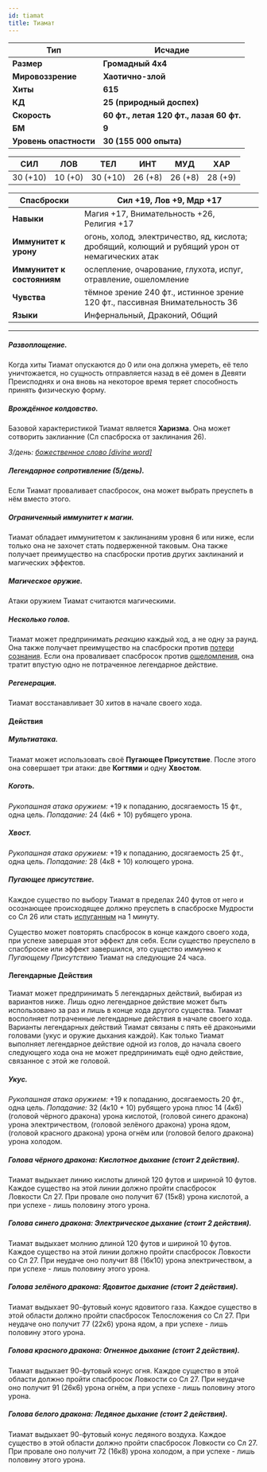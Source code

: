 ```yaml
---
id: tiamat
title: Тиамат
---
```


| **Тип**                | Исчадие                                 |
| ---------------------- | --------------------------------------- |
| **Размер**             | **Громадный 4x4**                       |
| **Мировоззрение**      | **Хаотично-злой**                       |
| **Хиты**               | **615**                                 |
| **КД**                 | **25 (природный доспех)**               |
| **Скорость**           | **60 фт., летая 120 фт., лазая 60 фт.** |
| **БМ**                 | **9**                                   |
| **Уровень опастности** | **30 (155 000 опыта)**                  |

| **СИЛ**  | **ЛОВ** | **ТЕЛ**  | **ИНТ** | **МУД** | **ХАР** |
| -------- | ------- | -------- | ------- | ------- | ------- |
| 30 (+10) | 10 (+0) | 30 (+10) | 26 (+8) | 26 (+8) | 28 (+9) |

| **Спасброски**             | Сил +19, Лов +9, Мдр +17                                                                        |
| -------------------------- | ----------------------------------------------------------------------------------------------- |
| **Навыки**                 | Магия +17, Внимательность +26, Религия +17                                                      |
| **Иммунитет к урону**      | огонь, холод, электричество, яд, кислота; дробящий, колющий и рубящий урон от немагических атак |
| **Иммунитет к состояниям** | ослепление, очарование, глухота, испуг, отравление, ошеломление                                 |
| **Чувства**                | тёмное зрение 240 фт., истинное зрение 120 фт., пассивная Внимательность 36                     |
| **Языки**                  | Инфернальный, Драконий, Общий                                                                   |

---
##### Развоплощение.

Когда хиты Тиамат опускаются до 0 или она должна умереть, её тело уничтожается, но сущность отправляется назад в её домен в Девяти Преисподнях и она вновь на некоторое время теряет способность принять физическую форму.

##### Врождённое колдовство.

Базовой характеристикой Тиамат является **Харизма**. Она может сотворить заклианние (Сл спасброска от заклинания 26).

_3/день: [божественное слово [divine word]](https://ttg.club/spells/Divine_word)_ 

##### Легендарное сопротивление (5/день).

Если Тиамат проваливает спасбросок, она может выбрать преуспеть в нём вместо этого.

##### Ограниченный иммунитет к магии.

Тиамат обладает иммунитетом к заклинаниям уровня 6 или ниже, если только она не захочет стать подверженной таковым. Она также получает преимущество на спасброски против других заклинаний и магических эффектов.

##### Магическое оружие.

Атаки оружием Тиамат считаются магическими.

##### Несколько голов.

Тиамат может предпринимать _реакцию_ каждый ход, а не одну за раунд. Она также получает преимущество на спасброски против [потери сознания](https://ttg.club/screens/unconscious). Если она проваливает спасбросок против [ошеломления](https://ttg.club/screens/stunned), она тратит впустую одно не потраченное легендарное действие.

##### Регенерация.

Тиамат восстанавливает 30 хитов в начале своего хода.

#### Действия

##### Мультиатака.

Тиамат может использовать своё **Пугающее Присутствие**. После этого она совершает три атаки: две **Когтями** и одну **Хвостом**.

##### Коготь.

_Рукопашная атака оружием:_ +19 к попаданию, досягаемость 15 фт., одна цель. _Попадание:_ 24 (4к6 + 10) рубящего урона.

##### Хвост.

_Рукопашная атака оружием:_ +19 к попаданию, досягаемость 25 фт., одна цель. _Попадание:_ 28 (4к8 + 10) колющего урона.

##### Пугающее присутствие.

Каждое существо по выбору Тиамат в пределах 240 футов от него и осознающее происходящее должно преуспеть в спасброске Мудрости со Сл 26 или стать [испуганным](https://ttg.club/screens/frightened) на 1 минуту.

Существо может повторять спасбросок в конце каждого своего хода, при успехе завершая этот эффект для себя. Если существо преуспело в спасброске или эффект завершился, это существо иммунно к _Пугающему Присутствию_ Тиамат на следующие 24 часа.

#### Легендарные Действия

Тиамат может предпринимать 5 легендарных действий, выбирая из вариантов ниже. Лишь одно легендарное действие может быть использовано за раз и лишь в конце хода другого существа. Тиамат восполняет потраченные легендарные действия в начале своего хода.  
Варианты легендарных действий Тиамат связаны с пять её драконьими головами (укус и оружие дыхания каждой). Как только Тиамат выполняет легендарное действие одной из голов, до начала своего следующего хода она не может предпринимать ещё одно действие, связанное с этой же головой.

##### Укус.

_Рукопашная атака оружием:_ +19 к попаданию, досягаемость 20 фт., одна цель. _Попадание:_ 32 (4к10 + 10) рубящего урона плюс 14 (4к6) (головой чёрного дракона) урона кислотой, (головой синего дракона) урона электричеством, (головой зелёного дракона) урона ядом, (головой красного дракона) урона огнём или (головой белого дракона) урона холодом.

##### Голова чёрного дракона: Кислотное дыхание (стоит 2 действия).

Тиамат выдыхает линию кислоты длиной 120 футов и шириной 10 футов. Каждое существо на этой линии должно пройти спасбросок Ловкости Сл 27. При провале оно получит 67 (15к8) урона кислотой, а при успехе - лишь половину этого урона.

##### Голова синего дракона: Электрическое дыхание (стоит 2 действия).

Тиамат выдыхает молнию длиной 120 футов и шириной 10 футов. Каждое существо на этой линии должно пройти спасбросок Ловкости со Сл 27. При неудаче оно получит 88 (16к10) урона электричеством, а при успехе - лишь половину этого урона.

##### Голова зелёного дракона: Ядовитое дыхание (стоит 2 действия).

Тиамат выдыхает 90-футовый конус ядовитого газа. Каждое существо в этой области должно пройти спасбросок Телосложения со Сл 27. При неудаче оно получит 77 (22к6) урона ядом, а при успехе - лишь половину этого урона.

##### Голова красного дракона: Огненное дыхание (стоит 2 действия).

Тиамат выдыхает 90-футовый конус огня. Каждое существо в этой области должно пройти спасбросок Ловкости со Сл 27. При неудаче оно получит 91 (26к6) урона огнём, а при успехе - лишь половину этого урона.

##### Голова белого дракона: Ледяное дыхание (стоит 2 действия).

Тиамат выдыхает 90-футовый конус ледяного воздуха. Каждое существо в этой области должно пройти спасбросок Ловкости со Сл 27. При провале оно получит 72 (16к8) урона холодом, а при успехе - лишь половину этого урона.